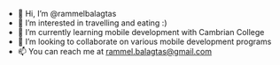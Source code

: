 - 👋 Hi, I’m @rammelbalagtas
- 👀 I’m interested in travelling and eating :)
- 🌱 I’m currently learning mobile development with Cambrian College
- 💞️ I’m looking to collaborate on various mobile development programs
- 📫 You can reach me at rammel.balagtas@gmail.com

<!---
rammelbalagtas/rammelbalagtas is a ✨ special ✨ repository because its `README.md` (this file) appears on your GitHub profile.
You can click the Preview link to take a look at your changes.
--->
